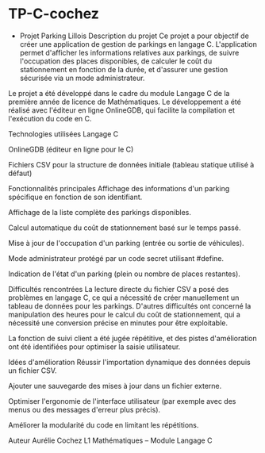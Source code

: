 # TP-C-cochez
- Projet Parking Lillois
Description du projet
Ce projet a pour objectif de créer une application de gestion de parkings en langage C.
L'application permet d'afficher les informations relatives aux parkings, de suivre l'occupation des places disponibles, de calculer le coût du stationnement en fonction de la durée, et d'assurer une gestion sécurisée via un mode administrateur.

Le projet a été développé dans le cadre du module Langage C de la première année de licence de Mathématiques.
Le développement a été réalisé avec l'éditeur en ligne OnlineGDB, qui facilite la compilation et l'exécution du code en C.

Technologies utilisées
Langage C

OnlineGDB (éditeur en ligne pour le C)

Fichiers CSV pour la structure de données initiale (tableau statique utilisé à défaut)

Fonctionnalités principales
Affichage des informations d'un parking spécifique en fonction de son identifiant.

Affichage de la liste complète des parkings disponibles.

Calcul automatique du coût de stationnement basé sur le temps passé.

Mise à jour de l'occupation d'un parking (entrée ou sortie de véhicules).

Mode administrateur protégé par un code secret utilisant #define.

Indication de l'état d'un parking (plein ou nombre de places restantes).

Difficultés rencontrées
La lecture directe du fichier CSV a posé des problèmes en langage C, ce qui a nécessité de créer manuellement un tableau de données pour les parkings.
D'autres difficultés ont concerné la manipulation des heures pour le calcul du coût de stationnement, qui a nécessité une conversion précise en minutes pour être exploitable.

La fonction de suivi client a été jugée répétitive, et des pistes d'amélioration ont été identifiées pour optimiser la saisie utilisateur.

Idées d'amélioration
Réussir l'importation dynamique des données depuis un fichier CSV.

Ajouter une sauvegarde des mises à jour dans un fichier externe.

Optimiser l'ergonomie de l'interface utilisateur (par exemple avec des menus ou des messages d'erreur plus précis).

Améliorer la modularité du code en limitant les répétitions.

Auteur
Aurélie Cochez
L1 Mathématiques – Module Langage C
